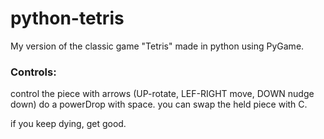 # python-tetris
My version of the classic game "Tetris" made in python using PyGame.

### Controls:

control the piece with arrows (UP-rotate, LEF-RIGHT move, DOWN nudge down)
do a powerDrop with space.
you can swap the held piece with C.

if you keep dying, get good.
